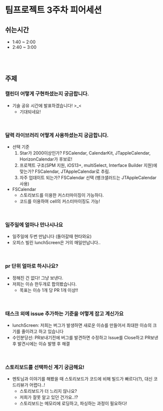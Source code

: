 # 팀프로젝트 3주차 피어세션
    
## 쉬는시간

- 1:40 ~ 2:00
- 2:40 ~ 3:00

<br/><br/>

## 주제

### 캘린더 어떻게 구현하셨는지 궁금합니다.

- 기술 공유 시간에 발표하겠습니다! >_<
    - 기대되네요!

<br/>

### 달력 라이브러리 어떻게 사용하셨는지 궁금합니다.

- 선택 기준 
    1. Star가 2000이상인가? FSCalendar, CalendarKit, JTappleCalendar, HorizonCalendar가 후보로!
    2. 프로젝트 구조(SPM 지원, iOS13+, multiSelect, Interface Builder 지원)에 맞는가? FSCalendar, JTAppleCalendar로 추림.
    3. 자주 업데이트 되는가? FSCalendar 선택 (뱅크샐러드는 JTAppleCalendar 사용)
- FSCalendar
    - 스토리보드를 이용한 커스터마이징이 가능하다.
    - 코드를 이용하여 cell의 커스터마이징도 가능!

<br/>

### 일주일에 얼마나 만나시나요

- 일주일에 두번 만납니다 (돌아갈때 현타와요)
- 오피스 빌린 lunchScreen은 거의 매일만납니다..

<br/>

### pr 단위 얼마로 하시나요?

- 정해진 건 없다! 그냥 보낸다.
- 저희는 이슈 한두개로 합의봤습니다.
    - 목표는 이슈 1개 당 PR 1개 이상!!

<br/>

### 태스크 외에 issue 추가하는 기준을 어떻게 잡고 계신가요

- lunchScreen: 저희는 버그가 발생하면 새로운 이슈를 만들어서 최대한 이슈의 크기를 줄이려고 하고 있습니다
- 수인분당선: PR보내기전에 버그를 발견하면 수정하고 Issue를 Close하고 PR보낸 후 발견시에는 이슈 발행 후 해결

<br/>

### 스토리보드를 선택하신 계기 궁금해요!

- 멘토님과 이야기를 해봤을 때 스토리보드가 코드에 비해 빌드가 빠르다(?), 대신 코드리뷰가 어렵다..!
    - 스토리보드가 더 느리지 않나요?
    - 저희가 잘못 알고 있던 건가요..!?
    - 스토리보드는 메모리에 로딩하고, 파싱하는 과정이 필요하다!
